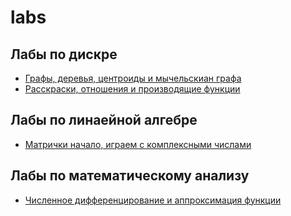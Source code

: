 # labs

## Лабы по дискре

- [Графы, деревья, центроиды и мычельскиан графа](/src/Discrete_math_labs/trees_and_graphs.ipynb)
- [Расскраски, отношения и производящие функции](/src/Discrete_math_labs/drawings.ipynb)

## Лабы по линаейной алгебре

- [Матрички начало, играем с комплексными числами](/src/Linear_algebra/begining_matrix.ipynb)

## Лабы по математическому анализу

- [Численное дифференцирование и аппроксимация функции](/src/Mathematical_analysis/approximations.ipynb)
